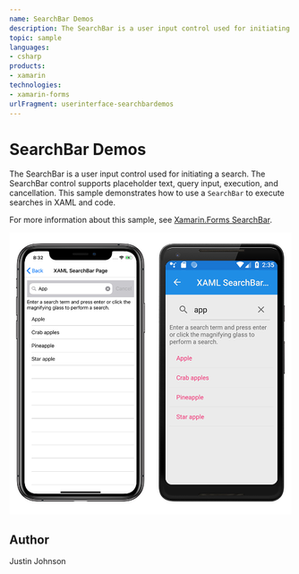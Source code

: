 ```yaml
---
name: SearchBar Demos
description: The SearchBar is a user input control used for initiating a search. The SearchBar control supports placeholder text, query input, execution, and cancellation. This sample demonstrates how to use a SearchBar in XAML and code.
topic: sample
languages:
- csharp
products:
- xamarin
technologies:
- xamarin-forms
urlFragment: userinterface-searchbardemos
---
```

SearchBar Demos
==============

The SearchBar is a user input control used for initiating a search. The SearchBar control supports placeholder text, query input, execution, and cancellation. This sample demonstrates how to use a `SearchBar` to execute searches in XAML and code.

For more information about this sample, see [Xamarin.Forms SearchBar](https://docs.microsoft.com/xamarin/xamarin-forms/user-interface/searchbar).

![Screenshot of sample SearchBar Demos application](Screenshots/01SearchBars.png "Screenshot of sample SearchBar Demos application")

Author
------

Justin Johnson

